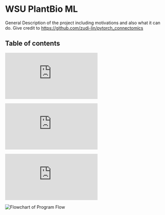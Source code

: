 # WSU PlantBio ML

General Description of the project including motivations and also what it can do. Give credit to https://github.com/zudi-lin/pytorch_connectomics

## Table of contents

![Installation, Updating, and Uninstalling](https://github.com/ajbrookhouse/WSU_PlantBio_ML/blob/main/Instructions/installation.md)

![Quickstart Guide, guides you briefly through an example use case of the program](https://github.com/ajbrookhouse/WSU_PlantBio_ML/blob/main/Instructions/quickstart.md)

![FAQs](https://github.com/ajbrookhouse/WSU_PlantBio_ML/blob/main/Instructions/faqs.md)

![Flowchart of Program Flow](https://github.com/ajbrookhouse/WSU_PlantBio_ML/blob/main/screenshots/programFlowchart.png)
